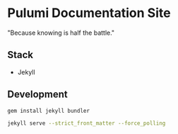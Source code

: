 # Pulumi Documentation Site

"Because knowing is half the battle."

## Stack

- Jekyll

## Development

```bash
gem install jekyll bundler

jekyll serve --strict_front_matter --force_polling
```

